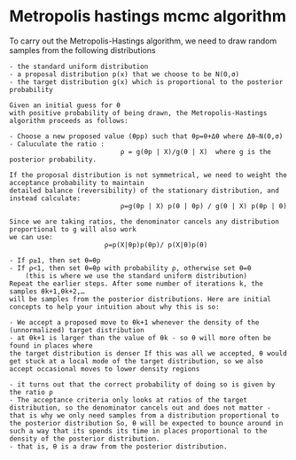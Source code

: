 # Metropolis hastings mcmc algorithm


To carry out the Metropolis-Hastings algorithm, we need to draw random samples from the following distributions

    - the standard uniform distribution
    - a proposal distribution p(x) that we choose to be N(0,σ)
    - the target distribution g(x) which is proportional to the posterior probability

    Given an initial guess for θ
    with positive probability of being drawn, the Metropolis-Hastings algorithm proceeds as follows:
        
    - Choose a new proposed value (θpp) such that θp=θ+Δθ where Δθ∼N(0,σ)
    - Caluculate the ratio :
                                ρ = g(θp | X)/g(θ | X)  where g is the posterior probability.

    If the proposal distribution is not symmetrical, we need to weight the acceptance probability to maintain
    detailed balance (reversibility) of the stationary distribution, and instead calculate:
                                ρ=g(θp | X) p(θ | θp) / g(θ | X) p(θp | θ)

    Since we are taking ratios, the denominator cancels any distribution proportional to g will also work
    we can use:
                            ρ=p(X|θp)p(θp)/ p(X|θ)p(θ)

    - If ρ≥1, then set θ=θp
    - If ρ<1, then set θ=θp with probability ρ, otherwise set θ=θ
        (this is where we use the standard uniform distribution)
    Repeat the earlier steps. After some number of iterations k, the samples θk+1,θk+2,…
    will be samples from the posterior distributions. Here are initial concepts to help your intuition about why this is so:

    - We accept a proposed move to θk+1 whenever the density of the (unnormalized) target distribution
    - at θk+1 is larger than the value of θk - so θ will more often be found in places where
    the target distribution is denser If this was all we accepted, θ would get stuck at a local mode of the target distribution, so we also accept occasional moves to lower density regions
    
    - it turns out that the correct probability of doing so is given by the ratio ρ
    - The acceptance criteria only looks at ratios of the target distribution, so the denominator cancels out and does not matter - that is why we only need samples from a distribution proportional to the posterior distribution So, θ will be expected to bounce around in such a way that its spends its time in places proportional to the density of the posterior distribution.
    - that is, θ is a draw from the posterior distribution.

